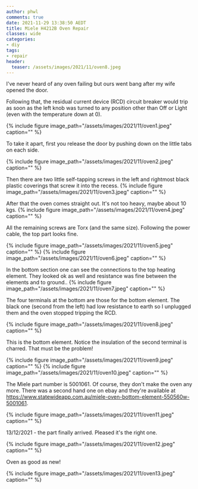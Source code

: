 ```yaml
---
author: phwl
comments: true
date: 2021-11-29 13:38:50 AEDT
title: Miele H4212B Oven Repair
classes: wide
categories:
- diy
tags:
- repair
header:
  teaser: /assets/images/2021/11/oven8.jpeg
---
```


I've never heard of any oven failing but ours went bang after my wife opened the door.

<!-- more -->
Following that, the residual current device (RCD) circuit breaker would trip as soon as the left knob was turned to any position other than Off or Light (even with
the temperature down at 0).

{% include figure image_path="/assets/images/2021/11/oven1.jpeg" caption="" %}

To take it apart, first you release the door by pushing down on the little tabs on each side.

{% include figure image_path="/assets/images/2021/11/oven2.jpeg" caption="" %}

Then there are two little self-tapping screws in the left and rightmost black plastic coverings that screw it into the recess.
{% include figure image_path="/assets/images/2021/11/oven3.jpeg" caption="" %}

After that the oven comes straight out. It's not too heavy, maybe about 10 kgs.
{% include figure image_path="/assets/images/2021/11/oven4.jpeg" caption="" %}

All the remaining screws are Torx (and the same size).
Following the power cable, the top part looks fine.

{% include figure image_path="/assets/images/2021/11/oven5.jpeg" caption="" %}
{% include figure image_path="/assets/images/2021/11/oven6.jpeg" caption="" %}

In the bottom section one can see the connections to the top heating element. 
They looked ok as well and resistance was fine between the elements and to
ground..
{% include figure image_path="/assets/images/2021/11/oven7.jpeg" caption="" %}

The four terminals at the bottom are those for the bottom element. The
black one (second from the left) had low resistance to earth so 
I unplugged them and the oven stopped tripping the RCD.

{% include figure image_path="/assets/images/2021/11/oven8.jpeg" caption="" %}

This is the bottom element. Notice the insulation of the second terminal
is charred. That must be the problem! 

{% include figure image_path="/assets/images/2021/11/oven9.jpeg" caption="" %}
{% include figure image_path="/assets/images/2021/11/oven10.jpeg" caption="" %}

The Miele part number is 5001061. Of course, they don't make the oven any
more. There was a second hand one on ebay and 
they're available at <https://www.statewideapp.com.au/miele-oven-bottom-element-550560w-5001061>.

{% include figure image_path="/assets/images/2021/11/oven11.jpeg" caption="" %}

13/12/2021 - the part finally arrived. Pleased it's the right one.

{% include figure image_path="/assets/images/2021/11/oven12.jpeg" caption="" %}

Oven as good as new!

{% include figure image_path="/assets/images/2021/11/oven13.jpeg" caption="" %}
